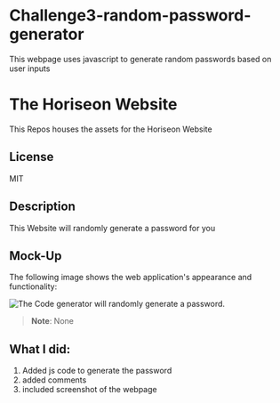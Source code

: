 # Challenge3-random-password-generator
This webpage uses javascript to generate random passwords based on user inputs
# The Horiseon Website
This Repos houses the assets for the Horiseon Website

## License

MIT

## Description

This Website will randomly generate a password for you


## Mock-Up

The following image shows the web application's appearance and functionality:

![The Code generator will randomly generate a password.](/Challenge3-random-password-generator/assets/images/Screen%20Shot%202023-03-10%20at%2010.20.43%20AM.png)

> **Note**: None

## What I did:

1. Added js code to generate the password
2. added comments
3. included screenshot of the webpage



